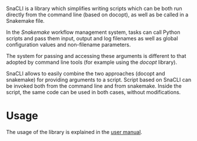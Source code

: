 SnaCLI is a library which simplifies writing scripts which can be both run
directly from the command line (based on docopt), as well as be called in a
Snakemake file.

In the _Snakemake_ workflow management system, tasks can call Python scripts
and pass them input, output and log filenames as well as global configuration
values and non-filename parameters.

The system for passing and accessing these arguments is different to that
adopted by command line tools (for example using the _docopt_ library).

SnaCLI allows to easily combine the two approaches (docopt and snakemake) for
providing arguments to a script. Script based on SnaCLI can be invoked both from
the command line and from snakemake. Inside the script, the
same code can be used in both cases, without modifications.

# Usage

The usage of the library is explained in the
 [user manual](https://github.com/ggonnella/snacli/blob/main/docs/usage.md).
